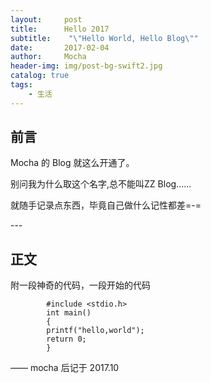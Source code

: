 ```yaml
---
layout:     post
title:      Hello 2017
subtitle:    "\"Hello World, Hello Blog\""
date:       2017-02-04
author:     Mocha
header-img: img/post-bg-swift2.jpg
catalog: true
tags:
    - 生活
---
```




## 前言

Mocha 的 Blog 就这么开通了。

别问我为什么取这个名字,总不能叫ZZ Blog......

就随手记录点东西，毕竟自己做什么记性都差=-=

<p id = "build"></p>
---

## 正文

附一段神奇的代码，一段开始的代码
```
		#include <stdio.h>
		int main()
		{
		printf("hello,world");
		return 0;
		}
```
—— mocha 后记于 2017.10


